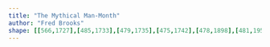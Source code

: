 ```yaml
---
title: "The Mythical Man-Month"
author: "Fred Brooks"
shape: [[566,1727],[485,1733],[479,1735],[475,1742],[478,1898],[481,1953],[481,1994],[483,2008],[483,2043],[485,2062],[484,2095],[487,2124],[489,2229],[491,2250],[490,2273],[493,2300],[494,2365],[496,2390],[499,2536],[498,2580],[500,2586],[499,2617],[501,2624],[504,2675],[508,2698],[516,2703],[542,2702],[547,2699],[549,2690],[545,2582],[545,2503],[543,2477],[541,2338],[539,2313],[536,2193],[534,2170],[534,2135],[532,2126],[531,2040],[524,1887],[523,1797],[525,1792],[532,1787],[544,1785],[582,1784],[590,1780],[590,1734],[584,1730],[567,1728]]
---
```

